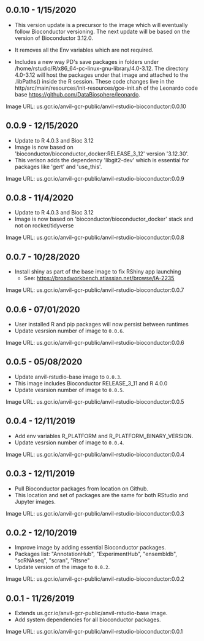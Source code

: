 ## 0.0.10 - 1/15/2020

- This version update is a precursor to the image which will
  eventually follow Bioconductor versioning. The next update will be
  based on the version of Bioconductor 3.12.0.
  
- It removes all the Env variables which are not required.

- Includes a new way PD's save packages in folders under
  /home/rstudio/R/x86_64-pc-linux-gnu-library/4.0-3.12. The directory
  4.0-3.12 will host the packages under that image and attached to the
  .libPaths() inside the R session. These code changes live in the
  http/src/main/resources/init-resources/gce-init.sh of the Leonardo
  code base https://github.com/DataBiosphere/leonardo.
  
Image URL: us.gcr.io/anvil-gcr-public/anvil-rstudio-bioconductor:0.0.10

## 0.0.9 - 12/15/2020

- Update to R 4.0.3 and Bioc 3.12
- Image is now based on 'bioconductor/bioconductor_docker:RELEASE_3_12'
  version '3.12.30'.
- This verison adds the dependency 'libgit2-dev' which is essential for
  packages like 'gert' and 'use_this'.

Image URL: us.gcr.io/anvil-gcr-public/anvil-rstudio-bioconductor:0.0.9

## 0.0.8 - 11/4/2020

- Update to R 4.0.3 and Bioc 3.12
- Image is now based on 'bioconductor/bioconductor_docker' stack and not
  on rocker/tidyverse

Image URL: us.gcr.io/anvil-gcr-public/anvil-rstudio-bioconductor:0.0.8

## 0.0.7 - 10/28/2020

- Install shiny as part of the base image to fix RShiny app launching
   - See: https://broadworkbench.atlassian.net/browse/IA-2235

Image URL: us.gcr.io/anvil-gcr-public/anvil-rstudio-bioconductor:0.0.7

## 0.0.6 - 07/01/2020

- User installed R and pip packages will now persist between runtimes
- Update vesrsion number of image to `0.0.6`.

Image URL: us.gcr.io/anvil-gcr-public/anvil-rstudio-bioconductor:0.0.6

## 0.0.5 - 05/08/2020

- Update anvil-rstudio-base image to `0.0.3`.
- This image includes Bioconductor RELEASE_3_11 and R 4.0.0
- Update vesrsion number of image to `0.0.5`.

Image URL: us.gcr.io/anvil-gcr-public/anvil-rstudio-bioconductor:0.0.5

## 0.0.4 - 12/11/2019

- Add env variables R_PLATFORM and R_PLATFORM_BINARY_VERSION.
- Update vesrsion number of image to `0.0.4`.

Image URL: us.gcr.io/anvil-gcr-public/anvil-rstudio-bioconductor:0.0.4

## 0.0.3 - 12/11/2019

- Pull Bioconductor packages from location on Github.
- This location and set of packages are the same for both RStudio and Jupyter images.

Image URL: us.gcr.io/anvil-gcr-public/anvil-rstudio-bioconductor:0.0.3

## 0.0.2 - 12/10/2019

- Improve image by adding essential Bioconductor packages.
- Packages list: "AnnotationHub", "ExperimentHub", "ensembldb", "scRNAseq", "scran", "Rtsne"
- Update version of the image to `0.0.2`.

Image URL: us.gcr.io/anvil-gcr-public/anvil-rstudio-bioconductor:0.0.2

## 0.0.1 - 11/26/2019

- Extends us.gcr.io/anvil-gcr-public/anvil-rstudio-base image.
- Add system dependencies for all bioconductor packages.

Image URL: us.gcr.io/anvil-gcr-public/anvil-rstudio-bioconductor:0.0.1
